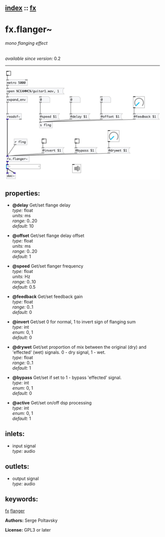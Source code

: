 [index](index.html) :: [fx](category_fx.html)
---

# fx.flanger~

###### mono flanging effect

*available since version:* 0.2

---




[![example](../examples/img/fx.flanger~.jpg)](../examples/pd/fx.flanger~.pd)







## properties:

* **@delay** 
Get/set flange delay<br>
_type:_ float<br>
_units:_ ms<br>
_range:_ 0..20<br>
_default:_ 10<br>

* **@offset** 
Get/set flange delay offset<br>
_type:_ float<br>
_units:_ ms<br>
_range:_ 0..20<br>
_default:_ 1<br>

* **@speed** 
Get/set flanger frequency<br>
_type:_ float<br>
_units:_ Hz<br>
_range:_ 0..10<br>
_default:_ 0.5<br>

* **@feedback** 
Get/set feedback gain<br>
_type:_ float<br>
_range:_ 0..1<br>
_default:_ 0<br>

* **@invert** 
Get/set 0 for normal, 1 to invert sign of flanging sum<br>
_type:_ int<br>
_enum:_ 0, 1<br>
_default:_ 0<br>

* **@drywet** 
Get/set proportion of mix between the original (dry) and &#39;effected&#39; (wet) signals. 0 -
dry signal, 1 - wet.<br>
_type:_ float<br>
_range:_ 0..1<br>
_default:_ 1<br>

* **@bypass** 
Get/set if set to 1 - bypass &#39;effected&#39; signal.<br>
_type:_ int<br>
_enum:_ 0, 1<br>
_default:_ 0<br>

* **@active** 
Get/set on/off dsp processing<br>
_type:_ int<br>
_enum:_ 0, 1<br>
_default:_ 1<br>



## inlets:

* input signal<br>
_type:_ audio



## outlets:

* output signal<br>
_type:_ audio



## keywords:

[fx](keywords/fx.html)
[flanger](keywords/flanger.html)






**Authors:** Serge Poltavsky




**License:** GPL3 or later





